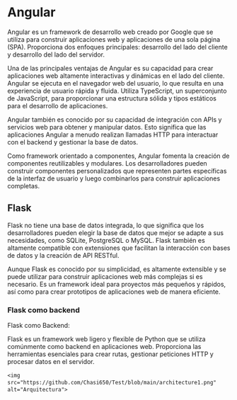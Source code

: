 <!DOCTYPE html>
<html>
<head>
    <title>Título de la página</title>
</head>
<body>
    <h1>Angular </h1>
    <p>
      Angular es un framework de desarrollo web creado por Google que se utiliza para construir aplicaciones web y aplicaciones de una sola página (SPA).   Proporciona dos enfoques principales: desarrollo del lado del cliente y desarrollo del lado del servidor.

Una de las principales ventajas de Angular es su capacidad para crear aplicaciones web altamente interactivas y dinámicas en el lado del cliente. Angular se ejecuta en el navegador web del usuario, lo que resulta en una experiencia de usuario rápida y fluida. Utiliza TypeScript, un superconjunto de JavaScript, para proporcionar una estructura sólida y tipos estáticos para el desarrollo de aplicaciones.

Angular también es conocido por su capacidad de integración con APIs y servicios web para obtener y manipular datos. Esto significa que las aplicaciones Angular a menudo realizan llamadas HTTP para interactuar con el backend y gestionar la base de datos.

Como framework orientado a componentes, Angular fomenta la creación de componentes reutilizables y modulares. Los desarrolladores pueden construir componentes personalizados que representen partes específicas de la interfaz de usuario y luego combinarlos para construir aplicaciones completas.
    </p>
    <h2>Flask</h2>
    <p>
    Flask no tiene una base de datos integrada, lo que significa que los desarrolladores pueden elegir la base de datos que mejor se adapte a sus necesidades, como SQLite, PostgreSQL o MySQL. Flask también es altamente compatible con extensiones que facilitan la interacción con bases de datos y la creación de API RESTful.

Aunque Flask es conocido por su simplicidad, es altamente extensible y se puede utilizar para construir aplicaciones web más complejas si es necesario. Es un framework ideal para proyectos más pequeños y rápidos, así como para crear prototipos de aplicaciones web de manera eficiente.
    </p>
    <h3>Flask como backend</h3>
    <p>
    Flask como Backend:

Flask es un framework web ligero y flexible de Python que se utiliza comúnmente como backend en aplicaciones web. Proporciona las herramientas esenciales para crear rutas, gestionar peticiones HTTP y procesar datos en el servidor.
    </p>
    
    <img src="https://github.com/Chasi650/Test/blob/main/architecture1.png" alt="Arquitectura">
</body>
</html>

